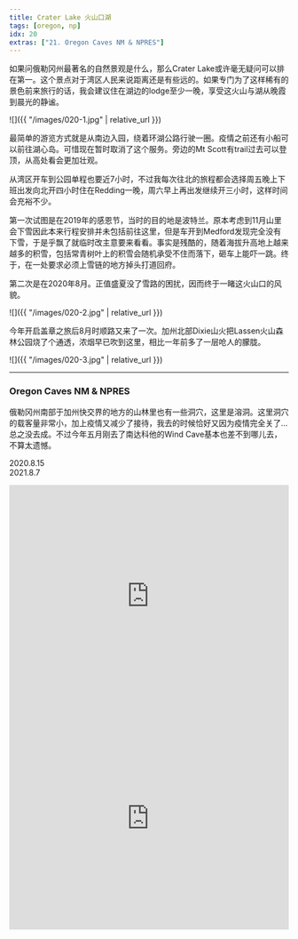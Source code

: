 ```yaml
---
title: Crater Lake 火山口湖
tags: [oregon, np]
idx: 20
extras: ["21. Oregon Caves NM & NPRES"]
---
```


如果问俄勒冈州最著名的自然景观是什么，那么Crater Lake或许毫无疑问可以排在第一。这个景点对于湾区人民来说距离还是有些远的。如果专门为了这样稀有的景色前来旅行的话，我会建议住在湖边的lodge至少一晚，享受这火山与湖从晚霞到晨光的静谧。

![]({{ "/images/020-1.jpg" | relative_url }})

最简单的游览方式就是从南边入园，绕着环湖公路行驶一圈。疫情之前还有小船可以前往湖心岛。可惜现在暂时取消了这个服务。旁边的Mt Scott有trail过去可以登顶，从高处看会更加壮观。

从湾区开车到公园单程也要近7小时，不过我每次往北的旅程都会选择周五晚上下班出发向北开四小时住在Redding一晚，周六早上再出发继续开三小时，这样时间会充裕不少。

第一次试图是在2019年的感恩节，当时的目的地是波特兰。原本考虑到11月山里会下雪因此本来行程安排并未包括前往这里，但是车开到Medford发现完全没有下雪，于是乎飘了就临时改主意要来看看。事实是残酷的，随着海拔升高地上越来越多的积雪，包括常青树叶上的积雪会随机承受不住而落下，砸车上能吓一跳。终于，在一处要求必须上雪链的地方掉头打道回府。

第二次是在2020年8月。正值盛夏没了雪路的困扰，因而终于一睹这火山口的风貌。

![]({{ "/images/020-2.jpg" | relative_url }})

今年开启盖章之旅后8月时顺路又来了一次。加州北部Dixie山火把Lassen火山森林公园烧了个通透，浓烟早已吹到这里，相比一年前多了一层呛人的朦胧。

![]({{ "/images/020-3.jpg" | relative_url }})

---

### Oregon Caves NM & NPRES

俄勒冈州南部于加州快交界的地方的山林里也有一些洞穴，这里是溶洞。这里洞穴的载客量非常小，加上疫情又减少了接待，我去的时候恰好又因为疫情完全关了…总之没去成。不过今年五月刚去了南达科他的Wind Cave基本也差不到哪儿去，不算太遗憾。

2020.8.15<br>
2021.8.7

<iframe src="https://www.google.com/maps/embed?pb=!1m14!1m8!1m3!1d374005.6747793003!2d-122.2419879!3d42.9167422!3m2!1i1024!2i768!4f13.1!3m3!1m2!1s0x54c6170840e5e339%3A0x902bf2e1452fe3a3!2sCrater%20Lake%20National%20Park!5e0!3m2!1sen!2sus!4v1652160309122!5m2!1sen!2sus" width="100%" height="400" style="border:0;" allowfullscreen="" loading="lazy" referrerpolicy="no-referrer-when-downgrade"></iframe>

<iframe src="https://www.google.com/maps/embed?pb=!1m14!1m8!1m3!1d378895.48865235806!2d-123.411019!3d42.1048792!3m2!1i1024!2i768!4f13.1!3m3!1m2!1s0x54cfee79fbf2127d%3A0x928f6fc902b33e73!2sOregon%20Caves%20National%20Monument%20%26%20Preserve!5e0!3m2!1sen!2sus!4v1652160341642!5m2!1sen!2sus" width="100%" height="400" style="border:0;" allowfullscreen="" loading="lazy" referrerpolicy="no-referrer-when-downgrade"></iframe>